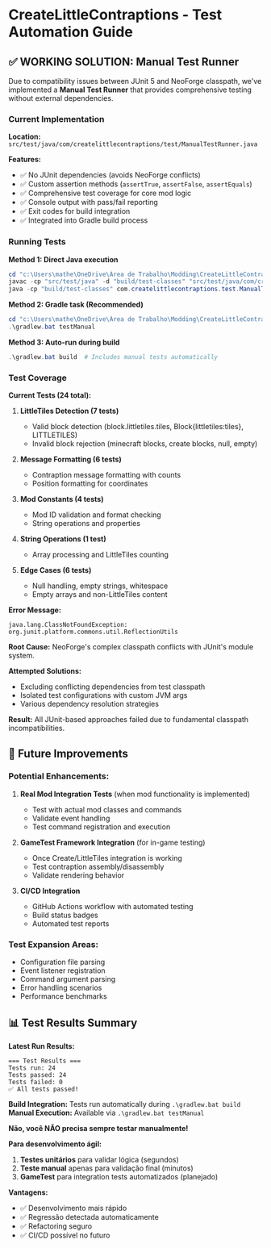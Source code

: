# CreateLittleContraptions - Test Automation Guide

## ✅ WORKING SOLUTION: Manual Test Runner

Due to compatibility issues between JUnit 5 and NeoForge classpath, we've implemented a **Manual Test Runner** that provides comprehensive testing without external dependencies.

### **Current Implementation**

**Location:** `src/test/java/com/createlittlecontraptions/test/ManualTestRunner.java`

**Features:**
- ✅ No JUnit dependencies (avoids NeoForge conflicts)
- ✅ Custom assertion methods (`assertTrue`, `assertFalse`, `assertEquals`)
- ✅ Comprehensive test coverage for core mod logic
- ✅ Console output with pass/fail reporting
- ✅ Exit codes for build integration
- ✅ Integrated into Gradle build process

### **Running Tests**

**Method 1: Direct Java execution**
```powershell
cd "c:\Users\mathe\OneDrive\Área de Trabalho\Modding\CreateLittleContraptions"
javac -cp "src/test/java" -d "build/test-classes" "src/test/java/com/createlittlecontraptions/test/ManualTestRunner.java"
java -cp "build/test-classes" com.createlittlecontraptions.test.ManualTestRunner
```

**Method 2: Gradle task (Recommended)**
```powershell
cd "c:\Users\mathe\OneDrive\Área de Trabalho\Modding\CreateLittleContraptions"
.\gradlew.bat testManual
```

**Method 3: Auto-run during build**
```powershell
.\gradlew.bat build  # Includes manual tests automatically
```

### **Test Coverage**

**Current Tests (24 total):**
1. **LittleTiles Detection (7 tests)**
   - Valid block detection (block.littletiles.tiles, Block{littletiles:tiles}, LITTLETILES)
   - Invalid block rejection (minecraft blocks, create blocks, null, empty)

2. **Message Formatting (6 tests)**
   - Contraption message formatting with counts
   - Position formatting for coordinates

3. **Mod Constants (4 tests)**
   - Mod ID validation and format checking
   - String operations and properties

4. **String Operations (1 test)**
   - Array processing and LittleTiles counting

5. **Edge Cases (6 tests)**
   - Null handling, empty strings, whitespace
   - Empty arrays and non-LittleTiles content


**Error Message:**
```
java.lang.ClassNotFoundException: org.junit.platform.commons.util.ReflectionUtils
```

**Root Cause:** NeoForge's complex classpath conflicts with JUnit's module system.

**Attempted Solutions:**
- Excluding conflicting dependencies from test classpath
- Isolated test configurations with custom JVM args
- Various dependency resolution strategies

**Result:** All JUnit-based approaches failed due to fundamental classpath incompatibilities.

## 🔄 Future Improvements

### **Potential Enhancements:**
1. **Real Mod Integration Tests** (when mod functionality is implemented)
   - Test with actual mod classes and commands
   - Validate event handling
   - Test command registration and execution

2. **GameTest Framework Integration** (for in-game testing)
   - Once Create/LittleTiles integration is working
   - Test contraption assembly/disassembly
   - Validate rendering behavior

3. **CI/CD Integration**
   - GitHub Actions workflow with automated testing
   - Build status badges
   - Automated test reports

### **Test Expansion Areas:**
- Configuration file parsing
- Event listener registration
- Command argument parsing
- Error handling scenarios
- Performance benchmarks

## 📊 Test Results Summary

**Latest Run Results:**
```
=== Test Results ===
Tests run: 24
Tests passed: 24
Tests failed: 0
✅ All tests passed!
```

**Build Integration:** Tests run automatically during `.\gradlew.bat build`
**Manual Execution:** Available via `.\gradlew.bat testManual`

**Não, você NÃO precisa sempre testar manualmente!**

**Para desenvolvimento ágil:**
1. **Testes unitários** para validar lógica (segundos)
2. **Teste manual** apenas para validação final (minutos)
3. **GameTest** para integration tests automatizados (planejado)

**Vantagens:**
- ✅ Desenvolvimento mais rápido
- ✅ Regressão detectada automaticamente  
- ✅ Refactoring seguro
- ✅ CI/CD possível no futuro
